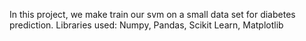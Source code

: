 In this project, we make train our svm on a small data set for diabetes prediction.
Libraries used: Numpy, Pandas, Scikit Learn, Matplotlib
